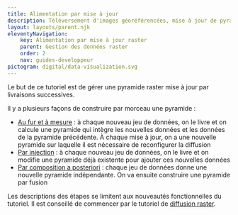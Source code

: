 ```yaml
---
title: Alimentation par mise à jour
description: Téléversement d'images géoréférencées, mise à jour de pyramides par injection ou par référence, composition à posteriori
layout: layouts/parent.njk
eleventyNavigation:
    key: Alimentation par mise à jour raster
    parent: Gestion des données raster
    order: 2
    nav: guides-developpeur
pictogram: digital/data-visualization.svg
---
```


Le but de ce tutoriel est de gérer une pyramide raster mise à jour par livraisons successives.

Il y a plusieurs façons de construire par morceau une pyramide :

- [Au fur et à mesure](../alimentation-mise-a-jour-raster/fur-et-a-mesure) : à chaque nouveau jeu de données, on le livre et on calcule une pyramide qui intègre les nouvelles données et les données de la pyramide précédente. À chaque mise à jour, on a une nouvelle pyramide sur laquelle il est nécessaire de reconfigurer la diffusion
- [Par injection](./parinjection.md) : à chaque nouveau jeu de données, on le livre et on modifie une pyramide déjà existente pour ajouter ces nouvelles données
- [Par composition a posteriori](./composition.md) : chaque jeu de données donne une nouvelle pyramide indépendante. On va ensuite construire une pyramide par fusion

Les descriptions des étapes se limitent aux nouveautés fonctionnelles du tutoriel. Il est conseillé de commencer par le tutoriel de [diffusion raster](../alimentation-diffusion-raster).
